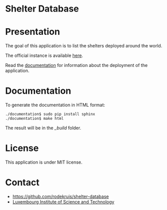 Shelter Database
================

# Presentation

The goal of this application is to list the shelters deployed around the world.

The official instance is available [here](https://shelter-database.org).

Read the [documentation](https://git.list.lu/charism/shelter-database/tree/master/documentation)
for information about the deployment of the application.


# Documentation

To generate the documentation in HTML format:

    ./documentation$ sudo pip install sphinx
    ./documentation$ make html

The result will be in the *_build* folder.


# License

This application is under MIT license.


# Contact

* https://github.com/rodekruis/shelter-database
* [Luxembourg Institute of Science and Technology](http://www.list.lu)
